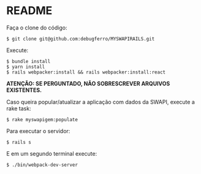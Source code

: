 # README

Faça o clone do código:

    $ git clone git@github.com:debugferro/MYSWAPIRAILS.git

Execute:

    $ bundle install
    $ yarn install
    $ rails webpacker:install && rails webpacker:install:react

**ATENÇÃO: SE PERGUNTADO, NÃO SOBRESCREVER ARQUIVOS EXISTENTES.**
    
Caso queira popular/atualizar a aplicação com dados da SWAPI, execute a rake task:

    $ rake myswapigem:populate
    
Para executar o servidor:

    $ rails s
    
E em um segundo terminal execute:

    $ ./bin/webpack-dev-server





